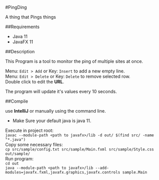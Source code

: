 #PingDing

A thing that Pings things

##Requirements

- Java 11
- JavaFX 11

##Description

This Program is a tool to monitor the ping of multiple sites at once.

Menu: `Edit > Add` or Key: `Insert` to add a new empty line. <br>
Menu: `Edit > Delete` or Key: `Delete` to remove selected row. <br>
Double click to edit the **URL**.

The program will update it's values every 10 seconds.

##Compile

use **IntelliJ** or manually using the command line.

- Make Sure your default java is java 11.

Execute in project root: <br>
`javac --module-path <path to javafx>/lib -d out/ $(find src/ -name "*.java")` <br>
Copy some necessary files: <br>
`cp src/sample/config.txt src/sample/Main.fxml src/sample/Style.css out/sample/` <br>
Run program: <br>
`cd out` <br>
`java --module-path <path to javafx>/lib --add-modules=javafx.fxml,javafx.graphics,javafx.controls sample.Main`

